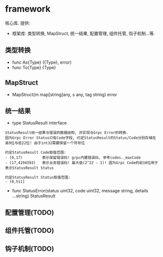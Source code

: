 # framework

核心库. 提供:

- 框架库: 类型转换, MapStruct, 统一结果, 配置管理, 组件托管, 钩子机制...等.

## 类型转换

- func As{Type} ({Type}, error)
- func To{Type} {Type}

## MapStruct

- MapStruct(m map[string]any, s any, tag string) error

## 统一结果

- type StatusResult interface

```
StatusResult统一结果与错误的数据结构, 并实现与Grpc Error的转换.
因为Grpc Error Status只有Code字段, 约定StatusResult的Status/Code分别存储在高9位与低22位! 由于int32需要保留一个符号位

约定StatusResult Code取值范围:
- [0,17)         表示保留错误码! grpc内置错误码, 参考codes._maxCode
- [17,4194393)   表示业务错误码! 最大值(2^22 - 1)! 因为Grpc Code的前10位用于表示StatusResult Status

约定StatusResult Status取值范围:
- (0,511]
```

- func StatusError(status uint32, code uint32, message string, details ...string) StatusResult

## 配置管理(TODO)

## 组件托管(TODO)

## 钩子机制(TODO)

